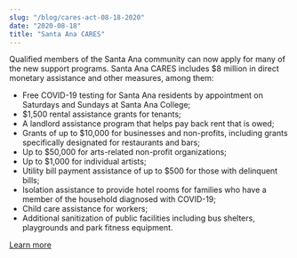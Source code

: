 ```yaml
---
slug: "/blog/cares-act-08-18-2020"
date: "2020-08-18"
title: "Santa Ana CARES"
---
```


Qualified members of the Santa Ana community can now apply for many of the new support programs. Santa Ana CARES includes $8 million in direct monetary assistance and other measures, among them:

* Free COVID-19 testing for Santa Ana residents by appointment on Saturdays and Sundays at Santa Ana College;
* $1,500 rental assistance grants for tenants;
* A landlord assistance program that helps pay back rent that is owed;
* Grants of up to $10,000 for businesses and non-profits, including grants specifically designated for restaurants and bars;
* Up to $50,000 for arts-related non-profit organizations;
* Up to $1,000 for individual artists;
* Utility bill payment assistance of up to $500 for those with delinquent bills;
* Isolation assistance to provide hotel rooms for families who have a member of the household diagnosed with COVID-19;
* Child care assistance for workers;
* Additional sanitization of public facilities including bus shelters, playgrounds and park fitness equipment.

<a href="https://local.nixle.com/alert/8187044/?sub_id=0" target="_blank" rel="noreferrer">Learn more</a>